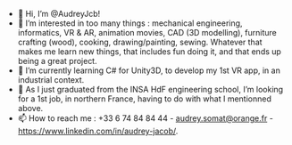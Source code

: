- 👋 Hi, I’m @AudreyJcb!
- 👀 I’m interested in too many things : mechanical engineering, informatics, VR & AR, animation movies, CAD (3D modelling), furniture crafting (wood), cooking, drawing/painting, sewing. 
Whatever that makes me learn new things, that includes fun doing it, and that ends up being a great project.
- 🌱 I’m currently learning C# for Unity3D, to develop my 1st VR app, in an industrial context.
- 💞️ As I just graduated from the INSA HdF engineering school, I’m looking for a 1st job, in northern France, having to do with what I mentionned above.
- 📫 How to reach me : +33 6 74 84 84 44 - audrey.somat@orange.fr - https://www.linkedin.com/in/audrey-jacob/.

<!---
AudreyJcb/AudreyJcb is a ✨ special ✨ repository because its `README.md` (this file) appears on your GitHub profile.
You can click the Preview link to take a look at your changes.
--->
